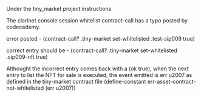 Under the tiny_market project instructions

The clarinet console session whitelist contract-call has a typo posted by codecademy.

error posted - (contract-call? .tiny-market set-whitelisted .test-sip009 true)

correct entry should be - (contract-call? .tiny-market set-whitelisted .sip009-nft true)

Althought the incorrect entry comes back with a (ok true), when the next entry to list
the NFT for sale is executed, the event emitted is err u2007 as defined in the tiny-market contract file
(define-constant err-asset-contract-not-whitelisted (err u2007))
